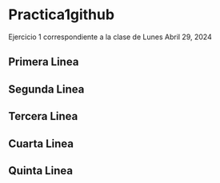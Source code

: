 # Practica1github
Ejercicio 1 correspondiente a la clase de Lunes Abril 29, 2024

## Primera Linea

## Segunda Linea

## Tercera Linea

## Cuarta Linea

## Quinta Linea

